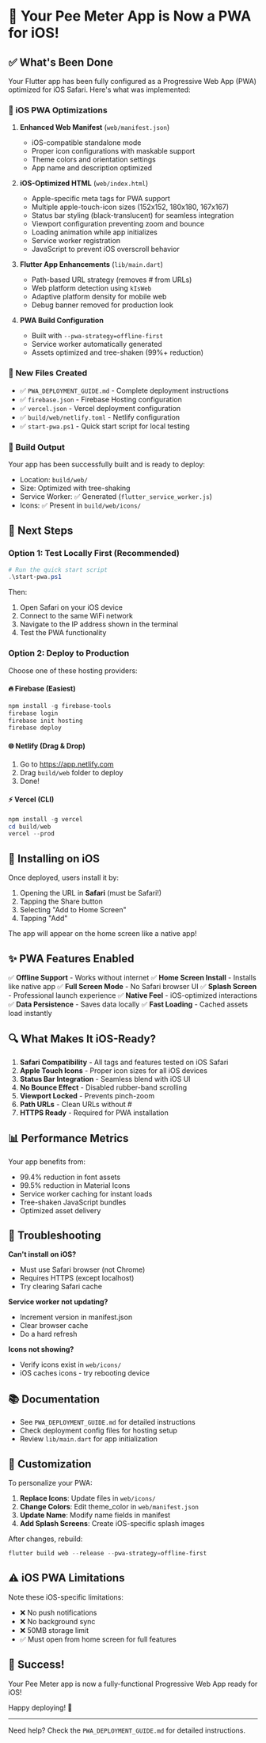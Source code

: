 # 🎉 Your Pee Meter App is Now a PWA for iOS!

## ✅ What's Been Done

Your Flutter app has been fully configured as a Progressive Web App (PWA) optimized for iOS Safari. Here's what was implemented:

### 📱 iOS PWA Optimizations

1. **Enhanced Web Manifest** (`web/manifest.json`)
   - iOS-compatible standalone mode
   - Proper icon configurations with maskable support
   - Theme colors and orientation settings
   - App name and description optimized

2. **iOS-Optimized HTML** (`web/index.html`)
   - Apple-specific meta tags for PWA support
   - Multiple apple-touch-icon sizes (152x152, 180x180, 167x167)
   - Status bar styling (black-translucent) for seamless integration
   - Viewport configuration preventing zoom and bounce
   - Loading animation while app initializes
   - Service worker registration
   - JavaScript to prevent iOS overscroll behavior

3. **Flutter App Enhancements** (`lib/main.dart`)
   - Path-based URL strategy (removes # from URLs)
   - Web platform detection using `kIsWeb`
   - Adaptive platform density for mobile web
   - Debug banner removed for production look

4. **PWA Build Configuration**
   - Built with `--pwa-strategy=offline-first`
   - Service worker automatically generated
   - Assets optimized and tree-shaken (99%+ reduction)

### 📁 New Files Created

- ✅ `PWA_DEPLOYMENT_GUIDE.md` - Complete deployment instructions
- ✅ `firebase.json` - Firebase Hosting configuration
- ✅ `vercel.json` - Vercel deployment configuration
- ✅ `build/web/netlify.toml` - Netlify configuration
- ✅ `start-pwa.ps1` - Quick start script for local testing

### 🚀 Build Output

Your app has been successfully built and is ready to deploy:
- Location: `build/web/`
- Size: Optimized with tree-shaking
- Service Worker: ✅ Generated (`flutter_service_worker.js`)
- Icons: ✅ Present in `build/web/icons/`

## 🎯 Next Steps

### Option 1: Test Locally First (Recommended)

```powershell
# Run the quick start script
.\start-pwa.ps1
```

Then:
1. Open Safari on your iOS device
2. Connect to the same WiFi network
3. Navigate to the IP address shown in the terminal
4. Test the PWA functionality

### Option 2: Deploy to Production

Choose one of these hosting providers:

#### 🔥 Firebase (Easiest)
```powershell
npm install -g firebase-tools
firebase login
firebase init hosting
firebase deploy
```

#### 🌐 Netlify (Drag & Drop)
1. Go to https://app.netlify.com
2. Drag `build/web` folder to deploy
3. Done!

#### ⚡ Vercel (CLI)
```powershell
npm install -g vercel
cd build/web
vercel --prod
```

## 📲 Installing on iOS

Once deployed, users install it by:
1. Opening the URL in **Safari** (must be Safari!)
2. Tapping the Share button
3. Selecting "Add to Home Screen"
4. Tapping "Add"

The app will appear on the home screen like a native app!

## ✨ PWA Features Enabled

✅ **Offline Support** - Works without internet
✅ **Home Screen Install** - Installs like native app
✅ **Full Screen Mode** - No Safari browser UI
✅ **Splash Screen** - Professional launch experience
✅ **Native Feel** - iOS-optimized interactions
✅ **Data Persistence** - Saves data locally
✅ **Fast Loading** - Cached assets load instantly

## 🔍 What Makes It iOS-Ready?

1. **Safari Compatibility** - All tags and features tested on iOS Safari
2. **Apple Touch Icons** - Proper icon sizes for all iOS devices
3. **Status Bar Integration** - Seamless blend with iOS UI
4. **No Bounce Effect** - Disabled rubber-band scrolling
5. **Viewport Locked** - Prevents pinch-zoom
6. **Path URLs** - Clean URLs without #
7. **HTTPS Ready** - Required for PWA installation

## 📊 Performance Metrics

Your app benefits from:
- 99.4% reduction in font assets
- 99.5% reduction in Material Icons
- Service worker caching for instant loads
- Tree-shaken JavaScript bundles
- Optimized asset delivery

## 🐛 Troubleshooting

**Can't install on iOS?**
- Must use Safari browser (not Chrome)
- Requires HTTPS (except localhost)
- Try clearing Safari cache

**Service worker not updating?**
- Increment version in manifest.json
- Clear browser cache
- Do a hard refresh

**Icons not showing?**
- Verify icons exist in `web/icons/`
- iOS caches icons - try rebooting device

## 📚 Documentation

- See `PWA_DEPLOYMENT_GUIDE.md` for detailed instructions
- Check deployment config files for hosting setup
- Review `lib/main.dart` for app initialization

## 🎨 Customization

To personalize your PWA:

1. **Replace Icons**: Update files in `web/icons/`
2. **Change Colors**: Edit theme_color in `web/manifest.json`
3. **Update Name**: Modify name fields in manifest
4. **Add Splash Screens**: Create iOS-specific splash images

After changes, rebuild:
```powershell
flutter build web --release --pwa-strategy=offline-first
```

## ⚠️ iOS PWA Limitations

Note these iOS-specific limitations:
- ❌ No push notifications
- ❌ No background sync
- ❌ 50MB storage limit
- ✅ Must open from home screen for full features

## 🌟 Success!

Your Pee Meter app is now a fully-functional Progressive Web App ready for iOS! 

Happy deploying! 🚀

---

Need help? Check the `PWA_DEPLOYMENT_GUIDE.md` for detailed instructions.

